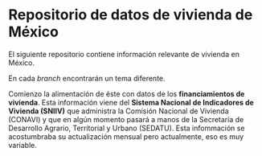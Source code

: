 # Repositorio de datos de vivienda de México

El  siguiente repositorio contiene información relevante de vivienda en México. 

En cada *branch* encontrarán un tema diferente.

Comienzo la alimentación de éste con datos de los **financiamientos de vivienda**. Esta información viene del **Sistema Nacional de Indicadores de Vivienda (SNIIV)** que administra la Comisión Nacional de Vivienda (CONAVI) y que en algún momento pasará a manos de la Secretaría de Desarrollo Agrario, Territorial y Urbano (SEDATU). Esta infommación se acostumbraba su actualización mensual pero actualmente, eso es muy variable.

